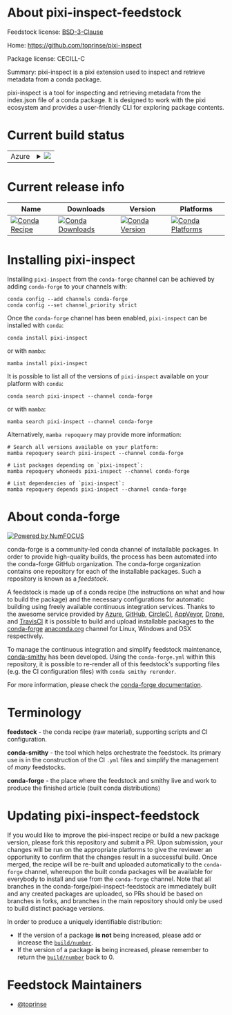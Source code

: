 About pixi-inspect-feedstock
============================

Feedstock license: [BSD-3-Clause](https://github.com/conda-forge/pixi-inspect-feedstock/blob/main/LICENSE.txt)

Home: https://github.com/toprinse/pixi-inspect

Package license: CECILL-C

Summary: pixi-inspect is a pixi extension used to inspect and retrieve metadata from a conda package.

pixi-inspect is a tool for inspecting and retrieving metadata from the index.json file of a conda package.
It is designed to work with the pixi ecosystem and provides a user-friendly CLI for exploring package contents.

Current build status
====================


<table>
    
  <tr>
    <td>Azure</td>
    <td>
      <details>
        <summary>
          <a href="https://dev.azure.com/conda-forge/feedstock-builds/_build/latest?definitionId=26760&branchName=main">
            <img src="https://dev.azure.com/conda-forge/feedstock-builds/_apis/build/status/pixi-inspect-feedstock?branchName=main">
          </a>
        </summary>
        <table>
          <thead><tr><th>Variant</th><th>Status</th></tr></thead>
          <tbody><tr>
              <td>linux_64</td>
              <td>
                <a href="https://dev.azure.com/conda-forge/feedstock-builds/_build/latest?definitionId=26760&branchName=main">
                  <img src="https://dev.azure.com/conda-forge/feedstock-builds/_apis/build/status/pixi-inspect-feedstock?branchName=main&jobName=linux&configuration=linux%20linux_64_" alt="variant">
                </a>
              </td>
            </tr><tr>
              <td>osx_64</td>
              <td>
                <a href="https://dev.azure.com/conda-forge/feedstock-builds/_build/latest?definitionId=26760&branchName=main">
                  <img src="https://dev.azure.com/conda-forge/feedstock-builds/_apis/build/status/pixi-inspect-feedstock?branchName=main&jobName=osx&configuration=osx%20osx_64_" alt="variant">
                </a>
              </td>
            </tr><tr>
              <td>win_64</td>
              <td>
                <a href="https://dev.azure.com/conda-forge/feedstock-builds/_build/latest?definitionId=26760&branchName=main">
                  <img src="https://dev.azure.com/conda-forge/feedstock-builds/_apis/build/status/pixi-inspect-feedstock?branchName=main&jobName=win&configuration=win%20win_64_" alt="variant">
                </a>
              </td>
            </tr>
          </tbody>
        </table>
      </details>
    </td>
  </tr>
</table>

Current release info
====================

| Name | Downloads | Version | Platforms |
| --- | --- | --- | --- |
| [![Conda Recipe](https://img.shields.io/badge/recipe-pixi--inspect-green.svg)](https://anaconda.org/conda-forge/pixi-inspect) | [![Conda Downloads](https://img.shields.io/conda/dn/conda-forge/pixi-inspect.svg)](https://anaconda.org/conda-forge/pixi-inspect) | [![Conda Version](https://img.shields.io/conda/vn/conda-forge/pixi-inspect.svg)](https://anaconda.org/conda-forge/pixi-inspect) | [![Conda Platforms](https://img.shields.io/conda/pn/conda-forge/pixi-inspect.svg)](https://anaconda.org/conda-forge/pixi-inspect) |

Installing pixi-inspect
=======================

Installing `pixi-inspect` from the `conda-forge` channel can be achieved by adding `conda-forge` to your channels with:

```
conda config --add channels conda-forge
conda config --set channel_priority strict
```

Once the `conda-forge` channel has been enabled, `pixi-inspect` can be installed with `conda`:

```
conda install pixi-inspect
```

or with `mamba`:

```
mamba install pixi-inspect
```

It is possible to list all of the versions of `pixi-inspect` available on your platform with `conda`:

```
conda search pixi-inspect --channel conda-forge
```

or with `mamba`:

```
mamba search pixi-inspect --channel conda-forge
```

Alternatively, `mamba repoquery` may provide more information:

```
# Search all versions available on your platform:
mamba repoquery search pixi-inspect --channel conda-forge

# List packages depending on `pixi-inspect`:
mamba repoquery whoneeds pixi-inspect --channel conda-forge

# List dependencies of `pixi-inspect`:
mamba repoquery depends pixi-inspect --channel conda-forge
```


About conda-forge
=================

[![Powered by
NumFOCUS](https://img.shields.io/badge/powered%20by-NumFOCUS-orange.svg?style=flat&colorA=E1523D&colorB=007D8A)](https://numfocus.org)

conda-forge is a community-led conda channel of installable packages.
In order to provide high-quality builds, the process has been automated into the
conda-forge GitHub organization. The conda-forge organization contains one repository
for each of the installable packages. Such a repository is known as a *feedstock*.

A feedstock is made up of a conda recipe (the instructions on what and how to build
the package) and the necessary configurations for automatic building using freely
available continuous integration services. Thanks to the awesome service provided by
[Azure](https://azure.microsoft.com/en-us/services/devops/), [GitHub](https://github.com/),
[CircleCI](https://circleci.com/), [AppVeyor](https://www.appveyor.com/),
[Drone](https://cloud.drone.io/welcome), and [TravisCI](https://travis-ci.com/)
it is possible to build and upload installable packages to the
[conda-forge](https://anaconda.org/conda-forge) [anaconda.org](https://anaconda.org/)
channel for Linux, Windows and OSX respectively.

To manage the continuous integration and simplify feedstock maintenance,
[conda-smithy](https://github.com/conda-forge/conda-smithy) has been developed.
Using the ``conda-forge.yml`` within this repository, it is possible to re-render all of
this feedstock's supporting files (e.g. the CI configuration files) with ``conda smithy rerender``.

For more information, please check the [conda-forge documentation](https://conda-forge.org/docs/).

Terminology
===========

**feedstock** - the conda recipe (raw material), supporting scripts and CI configuration.

**conda-smithy** - the tool which helps orchestrate the feedstock.
                   Its primary use is in the construction of the CI ``.yml`` files
                   and simplify the management of *many* feedstocks.

**conda-forge** - the place where the feedstock and smithy live and work to
                  produce the finished article (built conda distributions)


Updating pixi-inspect-feedstock
===============================

If you would like to improve the pixi-inspect recipe or build a new
package version, please fork this repository and submit a PR. Upon submission,
your changes will be run on the appropriate platforms to give the reviewer an
opportunity to confirm that the changes result in a successful build. Once
merged, the recipe will be re-built and uploaded automatically to the
`conda-forge` channel, whereupon the built conda packages will be available for
everybody to install and use from the `conda-forge` channel.
Note that all branches in the conda-forge/pixi-inspect-feedstock are
immediately built and any created packages are uploaded, so PRs should be based
on branches in forks, and branches in the main repository should only be used to
build distinct package versions.

In order to produce a uniquely identifiable distribution:
 * If the version of a package **is not** being increased, please add or increase
   the [``build/number``](https://docs.conda.io/projects/conda-build/en/latest/resources/define-metadata.html#build-number-and-string).
 * If the version of a package **is** being increased, please remember to return
   the [``build/number``](https://docs.conda.io/projects/conda-build/en/latest/resources/define-metadata.html#build-number-and-string)
   back to 0.

Feedstock Maintainers
=====================

* [@toprinse](https://github.com/toprinse/)

